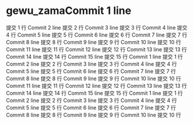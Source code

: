 # gewu_zamaCommit 1 line
提交 1 行
Commit 2 line
提交 2 行
Commit 3 line
提交 3 行
Commit 4 line
提交 4 行
Commit 5 line
提交 5 行
Commit 6 line
提交 6 行
Commit 7 line
提交 7 行
Commit 8 line
提交 8 行
Commit 9 line
提交 9 行
Commit 10 line
提交 10 行
Commit 11 line
提交 11 行
Commit 12 line
提交 12 行
Commit 13 line
提交 13 行
Commit 14 line
提交 14 行
Commit 15 line
提交 15 行
Commit 1 line
提交 1 行
Commit 2 line
提交 2 行
Commit 3 line
提交 3 行
Commit 4 line
提交 4 行
Commit 5 line
提交 5 行
Commit 6 line
提交 6 行
Commit 7 line
提交 7 行
Commit 8 line
提交 8 行
Commit 9 line
提交 9 行
Commit 10 line
提交 10 行
Commit 11 line
提交 11 行
Commit 12 line
提交 12 行
Commit 13 line
提交 13 行
Commit 14 line
提交 14 行
Commit 15 line
提交 15 行
Commit 1 line
提交 1 行
Commit 2 line
提交 2 行
Commit 3 line
提交 3 行
Commit 4 line
提交 4 行
Commit 5 line
提交 5 行
Commit 6 line
提交 6 行
Commit 7 line
提交 7 行
Commit 8 line
提交 8 行
Commit 9 line
提交 9 行
Commit 10 line
提交 10 行

